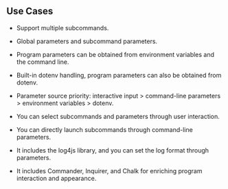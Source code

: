 ## Use Cases

- Support multiple subcommands.

- Global parameters and subcommand parameters.

- Program parameters can be obtained from environment variables and the command line.

- Built-in dotenv handling, program parameters can also be obtained from dotenv.

- Parameter source priority: interactive input > command-line parameters > environment variables > dotenv.

- You can select subcommands and parameters through user interaction.

- You can directly launch subcommands through command-line parameters.

- It includes the log4js library, and you can set the log format through parameters.

- It includes Commander, Inquirer, and Chalk for enriching program interaction and appearance.
